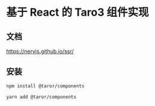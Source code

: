 # 基于 React 的 Taro3 组件实现

## 文档

https://nervjs.github.io/ssr/

## 安装

```bash
npm install @taror/components
```

```bash
yarn add @taror/components
```
